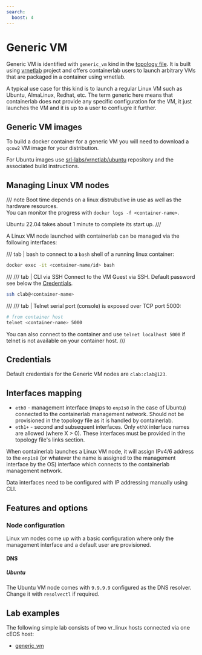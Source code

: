 ```yaml
---
search:
  boost: 4
---
```

# Generic VM

Generic VM is identified with `generic_vm` kind in the [topology file](../topo-def-file.md). It is built using [vrnetlab](../vrnetlab.md) project and offers containerlab users to launch arbitrary VMs that are packaged in a container using vrnetlab.

A typical use case for this kind is to launch a regular Linux VM such as Ubuntu, AlmaLinux, Redhat, etc. The term generic here means that containerlab does not provide any specific configuration for the VM, it just launches the VM and it is up to a user to confiugre it further.

## Generic VM images

To build a docker container for a generic VM you will need to download a `qcow2` VM image for your distribution.

For Ubuntu images use [srl-labs/vrnetlab/ubuntu](https://github.com/srl-labs/vrnetlab/tree/master/ubuntu) repository and the associated build instructions.

## Managing Linux VM nodes

/// note
Boot time depends on a linux distrubutive in use as well as the hardware resources.  
You can monitor the progress with `docker logs -f <container-name>`.

Ubuntu 22.04 takes about 1 minute to complete its start up.
///

A Linux VM node launched with containerlab can be managed via the following interfaces:

/// tab | bash
to connect to a `bash` shell of a running linux container:

```bash
docker exec -it <container-name/id> bash
```

///
/// tab | CLI via SSH
Connect to the VM Guest via SSH. Default password see below the [Credentials](#credentials).

```bash
ssh clab@<container-name>
```

///
/// tab | Telnet
serial port (console) is exposed over TCP port 5000:

```bash
# from container host
telnet <container-name> 5000
```

You can also connect to the container and use `telnet localhost 5000` if telnet is not available on your container host.
///

## Credentials

Default credentials for the Generic VM nodes are `clab:clab@123`.

## Interfaces mapping

* `eth0` - management interface (maps to `enp1s0` in the case of Ubuntu) connected to the containerlab management network. Should not be provisioned in the topology file as it is handled by containerlab.
* `eth1+` - second and subsequent interfaces. Only `ethX` interface names are allowed (where X > 0). These interfaces must be provided in the topology file's links section.

When containerlab launches a Linux VM node, it will assign IPv4/6 address to the `enp1s0` (or whatever the name is assigned to the management interface by the OS) interface which connects to the containerlab management network.

Data interfaces need to be configured with IP addressing manually using CLI.

## Features and options

### Node configuration

Linux vm nodes come up with a basic configuration where only the management interface and a default user are provisioned.

#### DNS

##### Ubuntu

The Ubuntu VM node comes with `9.9.9.9` configured as the DNS resolver. Change it with `resolvectl` if required.

## Lab examples

The following simple lab consists of two vr_linux hosts connected via one cEOS host:

* [generic_vm](../../lab-examples/generic_vm01.md)
